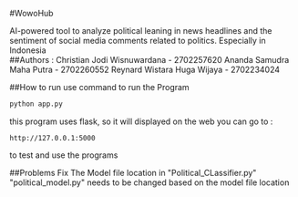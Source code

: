 #WowoHub

AI-powered tool to analyze political leaning in news headlines and the sentiment of social media comments related to politics.
Especially in Indonesia
<br>
##Authors :
Christian Jodi Wisnuwardana - 2702257620
Ananda Samudra Maha Putra - 2702260552
Reynard Wistara Huga Wijaya - 2702234024

##How to run
use command to run the Program
```python
python app.py
```

this program uses flask, so it will displayed on the web
you can go to :
```
http://127.0.0.1:5000
```

to test and use the programs


##Problems Fix
The Model file location in "Political_CLassifier.py" "political_model.py" needs to be changed based on the model file location 
